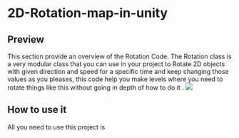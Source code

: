 # 2D-Rotation-map-in-unity

## Preview
  This section provide an overview of the Rotation Code.
  The Rotation class is a very modular class that you can use in your project to Rotate 2D objects with given direction and speed for a     specific time and keep changing those values as you pleases, this code help you make levels where you need to rotate things like this without going in depth of how to do it .
  ![](name-of-giphy.gif)
  
## How to use it 
  All you need to use this project is 
